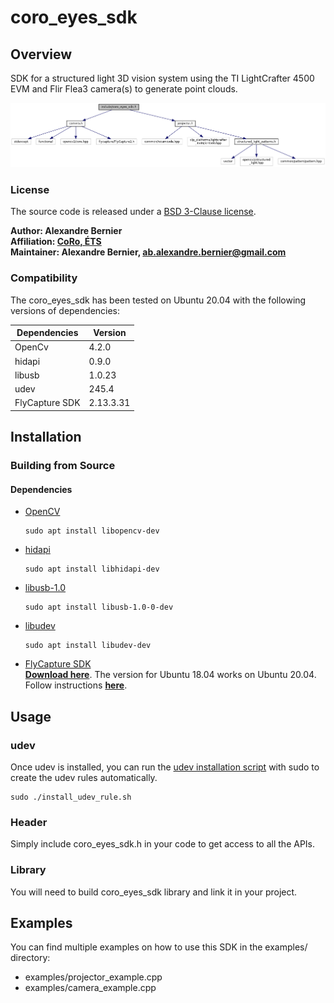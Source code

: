 # coro_eyes_sdk

## Overview

SDK for a structured light 3D vision system using the TI LightCrafter 4500 EVM and Flir Flea3 camera(s) to generate point clouds.

![](doc/coro__eyes__sdk_8h__incl.png)

### License

The source code is released under a [BSD 3-Clause license](coro_eyes_sdk/LICENSE).

<b>Author: Alexandre Bernier<br />
Affiliation: [CoRo, ÉTS](http://en.etsmtl.ca/unites-de-recherche/coro/accueil?lang=en-CA)<br />
Maintainer: Alexandre Bernier, ab.alexandre.bernier@gmail.com</b>

### Compatibility

The coro_eyes_sdk has been tested on Ubuntu 20.04 with the following versions of dependencies:

| Dependencies | Version |
| --- | --- |
| OpenCv | 4.2.0 |
| hidapi | 0.9.0 |
| libusb | 1.0.23 |
| udev | 245.4 |
| FlyCapture SDK | 2.13.3.31 |

## Installation

### Building from Source

#### Dependencies
- [OpenCV](https://opencv.org/)

      sudo apt install libopencv-dev

- [hidapi](https://github.com/libusb/hidapi)

      sudo apt install libhidapi-dev

- [libusb-1.0](https://libusb.info/)

      sudo apt install libusb-1.0-0-dev

- [libudev](https://manpages.debian.org/testing/libudev-dev/libudev.3.en.html)

      sudo apt install libudev-dev
    
- [FlyCapture SDK](https://www.flir.ca/products/flycapture-sdk/)<br />
    [<b>Download here</b>](https://flir.app.boxcn.net/v/Flycapture2SDK/folder/72274730742).
    The version for Ubuntu 18.04 works on Ubuntu 20.04.<br />
    Follow instructions [<b>here</b>](https://www.flir.ca/support-center/iis/machine-vision/application-note/getting-started-with-flycapture-2.x-and-linux/).
    
## Usage

### udev

Once udev is installed, you can run the [udev installation script](install/install_udev_rule.sh) with sudo to create the udev rules automatically.

    sudo ./install_udev_rule.sh

### Header

Simply include coro_eyes_sdk.h in your code to get access to all the APIs.

### Library

You will need to build coro_eyes_sdk library and link it in your project.

## Examples

You can find multiple examples on how to use this SDK in the examples/ directory:

- examples/projector_example.cpp
- examples/camera_example.cpp

